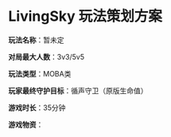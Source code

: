 # LivingSky 玩法策划方案

**玩法名称**：暂未定

**对局最大人数**：3v3/5v5

**玩法类型**：MOBA类

**玩家最终守护目标**：循声守卫（原版生命值）

**游戏时长**：35分钟

**游戏物资**：

